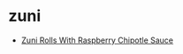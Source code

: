 # zuni

 * [Zuni Rolls With Raspberry Chipotle Sauce](../../index/z/zuni-rolls-with-raspberry-chipotle-sauce-15259.json)
